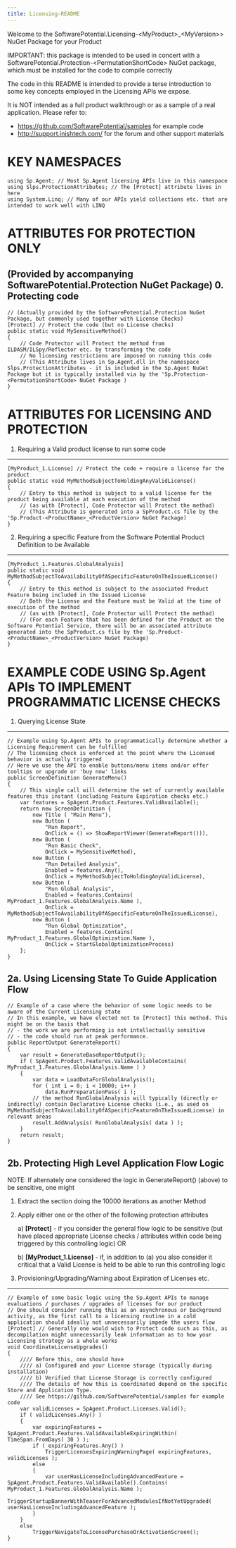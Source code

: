 ```yaml
---
title: Licensing-README
---
```

Welcome to the SoftwarePotential.Licensing-&lt;MyProduct&gt;_&lt;MyVersion&gt;> NuGet Package for your Product

IMPORTANT: this package is intended to be used in concert with a SoftwarePotential.Protection-&lt;PermutationShortCode&gt; NuGet package, which must be installed for the code to compile correctly

The code in this README is intended to provide a terse introduction to some key concepts employed in the Licensing APIs we expose.

It is NOT intended as a full product walkthrough or as a sample of a real application. Please refer to:

- <a href="https://github.com/SoftwarePotential/samples">https://github.com/SoftwarePotential/samples</a> for example code
- <a href="http://support.inishtech.com/">http://support.inishtech.com/</a> for the forum and other support materials

KEY NAMESPACES
==============
    using Sp.Agent; // Most Sp.Agent licensing APIs live in this namespace
    using Slps.ProtectionAttributes; // The [Protect] attribute lives in here
    using System.Linq; // Many of our APIs yield collections etc. that are intended to work well with LINQ

ATTRIBUTES FOR PROTECTION ONLY 
=====================================================================================================
(Provided by accompanying SoftwarePotential.Protection NuGet Package)
0. Protecting code 
------------------
    // (Actually provided by the SoftwarePotential.Protection NuGet Package, but commonly used together with License Checks)
    [Protect] // Protect the code (but no License checks)
    public static void MySensitiveMethod()
    {
    	// Code Protector will Protect the method from ILDASM/ILSpy/Reflector etc. by transforming the code
    	// No licensing restrictions are imposed on running this code
    	// (This Attribute lives in Sp.Agent.dll in the namespace Slps.ProtectionAttributes - it is included in the Sp.Agent NuGet Package but it is typically installed via by the 'Sp.Protection-<PermutationShortCode> NuGet Package )
    }
    
ATTRIBUTES FOR LICENSING AND PROTECTION
=======================================

1. Requiring a Valid product license to run some code
-----------------------------------------------------
    [MyProduct_1.License] // Protect the code + require a license for the product
    public static void MyMethodSubjectToHoldingAnyValidLicense()
    {
    	// Entry to this method is subject to a valid license for the product being available at each execution of the method
    	// (as with [Protect], Code Protector will Protect the method)
    	// (This Attribute is generated into a SpProduct.cs file by the 'Sp.Product-<ProductName>_<ProductVersion> NuGet Package)
    }

2. Requiring a specific Feature from the Software Potential Product Definition to be Available
----------------------------------------------------------------------------------------------
    [MyProduct_1.Features.GlobalAnalysis]
    public static void MyMethodSubjectToAvailabilityOfASpecificFeatureOnTheIssuedLicense()
    {
    	// Entry to this method is subject to the associated Product Feature being included in the Issued License
    	// Both the License and the Feature must be Valid at the time of execution of the method
    	// (as with [Protect], Code Protector will Protect the method)
    	// (For each Feature that has been defined for the Product on the Software Potential Service, there will be an associated attribute generated into the SpProduct.cs file by the 'Sp.Product-<ProductName>_<ProductVersion> NuGet Package)
    }

EXAMPLE CODE USING Sp.Agent APIs TO IMPLEMENT PROGRAMMATIC LICENSE CHECKS
=========================================================================

1. Querying License State
-------------------------
    // Example using Sp.Agent APIs to programmatically determine whether a Licensing Requirement can be fulfilled
    // The licensing check is enforced at the point where the Licensed behavior is actually triggered
    // Here we use the API to enable buttons/menu items and/or offer tooltips or upgrade or 'buy now' links
    public ScreenDefinition GenerateMenu()
    {
    	// This single call will determine the set of currently available features this instant (including Feature Expiration checks etc.)
    	var features = SpAgent.Product.Features.ValidAvailable();
    	return new ScreenDefinition {
    		new Title ( "Main Menu"),
    		new Button ( 
    			"Run Report", 
    			OnClick = () => ShowReportViewer(GenerateReport())),
    		new Button ( 
    			"Run Basic Check", 
    			OnClick = MySensitiveMethod),
    		new Button ( 
    			"Run Detailed Analysis", 
    			Enabled = features.Any(),
    			OnClick = MyMethodSubjectToHoldingAnyValidLicense),
    		new Button ( 
    			"Run Global Analysis", 
    			Enabled = features.Contains( MyProduct_1.Features.GlobalAnalysis.Name ),
    			OnClick = MyMethodSubjectToAvailabilityOfASpecificFeatureOnTheIssuedLicense),
    		new Button ( 
    			"Run Global Optimization", 
    			Enabled = features.Contains( MyProduct_1.Features.GlobalOptimization.Name ),
    			OnClick = StartGlobalOptimizationProcess)
    	};
    }

2a. Using Licensing State To Guide Application Flow
--------------------------------------------------
    // Example of a case where the behavior of some logic needs to be aware of the Current Licensing state
    // In this example, we have elected not to [Protect] this method. This might be on the basis that
    // - the work we are performing is not intellectually sensitive 
    // - the code should run at peak performance. 
    public ReportOutput GenerateReport()
    {
    	var result = GenerateBaseReportOutput();
    	if ( SpAgent.Product.Features.ValidAvailableContains( MyProduct_1.Features.GlobalAnalysis.Name ) )
    	{
    		var data = LoadDataForGlobalAnalysis();
    		for ( int i = 0; i < 10000; i++ )
    			data.RunPreparationPass( i );
    		// the method RunGlobalAnalysis will typically (directly or indirectly) contain Declarative License checks (i.e., as used on MyMethodSubjectToAvailabilityOfASpecificFeatureOnTheIssuedLicense) in relevant areas
    		result.AddAnalysis( RunGlobalAnalysis( data ) );
    	}
    	return result;
    }

2b. Protecting High Level Application Flow Logic
------------------------------------------------
NOTE: If alternately one considered the logic in GenerateReport() (above) to be sensitive, one might


1. Extract the section doing the 10000 iterations as another Method
2. Apply either one or the other of the following protection attributes
	
	a) **[Protect]** - if you consider the general flow logic to be sensitive (but have placed appropriate License checks / attributes within code being triggered by this controlling logic) OR

	b) **[MyProduct_1.License]** - if, in addition to (a) you also consider it critical that a Valid License is held to be able to run this controlling logic

3. Provisioning/Upgrading/Warning about Expiration of Licenses etc.
-------------------------------------------------------------------
    // Example of some basic logic using the Sp.Agent APIs to manage evaluations / purchases / upgrades of licenses for our product
    // One should consider running this as an asynchronous or background activity, as the first call to a licensing routine in a cold application should ideally not unnecessarily impede the users flow
    [Protect] // Generally one would wish to Protect code such as this, as decompilation might unnecessarily leak information as to how your Licensing strategy as a whole works
    void CoordinateLicenseUpgrades()
    {
    	//// Before this, one should have 
    	//// a) Configured and your License storage (typically during installation) 
    	//// b) Verified that License Storage is correctly configured
    	//// The details of how this is coordinated depend on the specific Store and Application Type.
    	//// See https://github.com/SoftwarePotential/samples for example code
    	var validLicenses = SpAgent.Product.Licenses.Valid();
    	if ( validLicenses.Any() )
    	{
    		var expiringFeatures = SpAgent.Product.Features.ValidAvailableExpiringWithin( TimeSpan.FromDays( 30 ) );
    		if ( expiringFeatures.Any() )
    			TriggerLicensesExpiringWarningPage( expiringFeatures, validLicenses );
    		else
    		{
    			var userHasLicenseIncludingAdvancedFeature = SpAgent.Product.Features.ValidAvailable().Contains( MyProduct_1.Features.GlobalAnalysis.Name );
    			TriggerStartupBannerWithTeaserForAdvancedModulesIfNotYetUpgraded( userHasLicenseIncludingAdvancedFeature );
    		}
    	}
    	else
    		TriggerNavigateToLicensePurchaseOrActivationScreen();
    }
